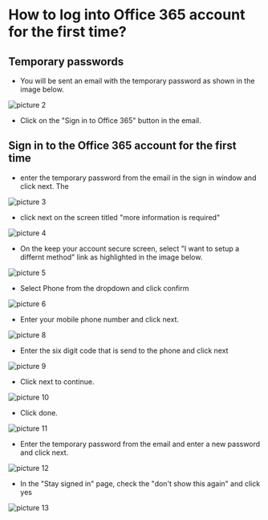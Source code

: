 # How to log into Office 365 account for the first time?

## Temporary passwords

- You will be sent an email with the temporary password as shown in the image below.

![picture 2](images/7fc4db6beee074abde7dc6d0b1513ed732ff294deea69c3a56cd49e63e160d3e.png)

- Click on the "Sign in to Office 365" button in the email.

## Sign in to the Office 365 account for the first time

- enter the temporary password from the email in the sign in window and click next. The

![picture 3](images/436593509ee4323b406eeb0324d7f4f3762f7cad232148a3aa01a53a3ca6fd8c.png)

- click next on the screen titled "more information is required"

![picture 4](images/01faa0bdbcacdb27e9b64a3e63afeb6e9e6c8d45942c5a72fd5960dfb92c81b0.png)

- On the keep your account secure screen, select "I want to setup a differnt method" link as highlighted in the image below.

![picture 5](images/f0914ca186fab5fb7cc83880442a0494e03e37eb11dd4edc21849989aaf0b678.png)

- Select Phone from the dropdown and click confirm

![picture 6](images/ad5271c85708492790f2eda224642b1030e08b22aaf7ccabfe0638a049d8236d.png)

- Enter your mobile phone number and click next.

![picture 8](images/3d20b2289dafd2a17e710ed1a232bb2d6cce8d7da74852f2ff9d1e8a1ae950c6.png)

- Enter the six digit code that is send to the phone and click next

![picture 9](images/90c84eb0a44c41cd0f7e7f81ebb64109f098b4b5982114dce6da245bd4cf1d9c.png)

- Click next to continue.

![picture 10](images/87a39e11ed913d84c182b072485962ef171f487eb53a5c36a227697f58ca0af9.png)

- Click done.

![picture 11](images/fa80a1f10e69a79870f8b8439191d86736fde00ff3abd8ae1f69c0d1b5a6065a.png)

- Enter the temporary password from the email and enter a new password and click next.

![picture 12](images/bf1f2140741022644a4196c868d32b252f056c7195fd32a21d1d19b590ca84cb.png)

- In the "Stay signed in" page, check the "don't show this again" and click yes

![picture 13](images/722b3b1575b38b3fabdd80b895c3e98089776e496647f99cd31bbbc142245e39.png)

